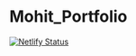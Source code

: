 # Mohit_Portfolio
[![Netlify Status](https://api.netlify.com/api/v1/badges/6b02cda7-64f6-451f-8c27-7df088b396d5/deploy-status)](https://app.netlify.com/sites/goswamimohit/deploys)
